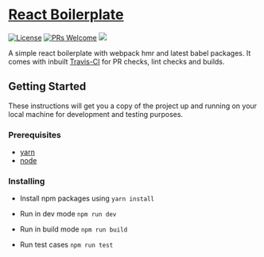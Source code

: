 # [React Boilerplate](http://react-simple-boilerplate.surge.sh/) 

[![License](https://img.shields.io/github/license/udaypydi/react-simple-boilerplate)](https://github.com/udaypydi/react-simple-boilerplate/blob/master/LICENSE)
[![PRs Welcome](https://img.shields.io/badge/PRs-welcome-brightgreen.svg)](https://github.com/udaypydi/react-simple-boilerplate/blob/master/CONTRIBUTING.md) ![](https://img.shields.io/travis/udaypydi/react-simple-boilerplate)

A simple react boilerplate with webpack hmr and latest babel packages. It comes with inbuilt [Travis-CI](https://travis-ci.org/) for PR checks, lint checks and builds.

## Getting Started
These instructions will get you a copy of the project up and running on your local machine for development and testing purposes.

### Prerequisites
* [yarn](https://classic.yarnpkg.com/en/docs/install/)
* [node](https://nodejs.org/en/download/) 


### Installing
- Install npm packages using `yarn install`

- Run in dev mode
    `npm run dev`

- Run in build mode
    `npm run build`
    
- Run test cases
    `npm run test`

